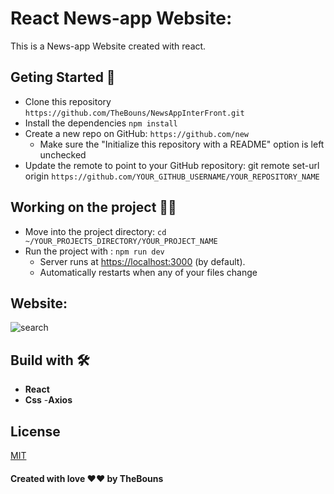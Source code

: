 # React News-app Website:

This is a News-app Website created with react.

## Geting Started 🚀

- Clone this repository `https://github.com/TheBouns/NewsAppInterFront.git`
- Install the dependencies `npm install`
- Create a new repo on GitHub: `https://github.com/new`
  - Make sure the "Initialize this repository with a README" option is left unchecked
- Update the remote to point to your GitHub repository: git remote set-url origin `https://github.com/YOUR_GITHUB_USERNAME/YOUR_REPOSITORY_NAME`

## Working on the project 👷‍♂️

- Move into the project directory: `cd ~/YOUR_PROJECTS_DIRECTORY/YOUR_PROJECT_NAME`
- Run the project with : `npm run dev`
  - Server runs at [https://localhost:3000](https://localhost:3000) (by default).
  - Automatically restarts when any of your files change

## Website:

![search](https://res.cloudinary.com/ducxt7zb3/image/upload/v1652176841/news-appgif_w6hfrq.gif)

## Build with 🛠

- **React**
- **Css** -**Axios**

## License

[MIT](https://choosealicense.com/licenses/mit/)

#### Created with love ❤❤ by TheBouns
